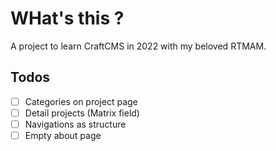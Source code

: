 # WHat's this ?

A project to learn CraftCMS in 2022 with my beloved RTMAM.

## Todos

- [ ] Categories on project page
- [ ] Detail projects (Matrix field)
- [ ] Navigations as structure
- [ ] Empty about page
